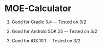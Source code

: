 # MOE-Calculator

1) Good for Gradle 3.4 -- Tested on 3/2

2) Good for Android SDK 25 -- Tested on 3/2

3) Good for iOS 10.1 -- Tested on 3/2
